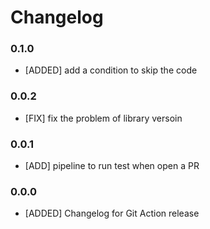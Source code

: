 # Changelog
### 0.1.0

* [ADDED]  add a condition to skip the code
### 0.0.2

* [FIX]  fix the problem of library versoin
### 0.0.1

* [ADD] pipeline to run test when open a PR

### 0.0.0

* [ADDED] Changelog for Git Action release
